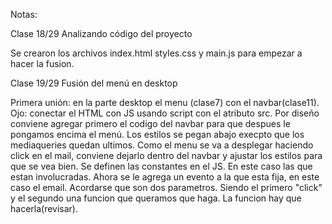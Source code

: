 Notas:

Clase 18/29
Analizando código del proyecto

Se crearon los archivos index.html styles.css y main.js para empezar a hacer la fusion.



Clase 19/29
Fusión del menú en desktop

Primera unión: en la parte desktop el menu (clase7) con el navbar(clase11).
Ojo: conectar el HTML con JS usando script con el atributo src.
Por diseño conviene agregar primero el codigo del navbar para que despues le pongamos encima el menú.
Los estilos se pegan abajo execpto que los mediaqueries quedan ultimos.
Como el menu se va a desplegar haciendo click en el mail, conviene dejarlo dentro del navbar y ajustar los estilos para que se vea bien.
Se definen las constantes en el JS.
En este caso las que estan involucradas.
Ahora se le agrega un evento a la que esta fija, en este caso el email. Acordarse que son dos parametros. Siendo el primero "click" y el segundo una funcion que queramos que haga.
La funcion hay que hacerla(revisar).
